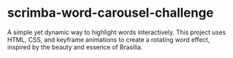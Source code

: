 # scrimba-word-carousel-challenge
A simple yet dynamic way to highlight words interactively. This project uses HTML, CSS, and keyframe animations to create a rotating word effect, inspired by the beauty and essence of Brasília.
